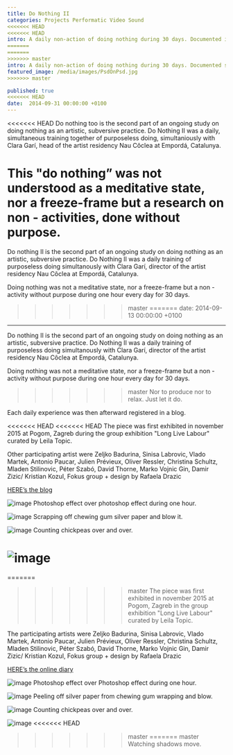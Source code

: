 ```yaml
---
title: Do Nothing II
categories: Projects Performatic Video Sound
<<<<<<< HEAD
<<<<<<< HEAD
intro: A daily non-action of doing nothing during 30 days. Documented in a blogspace simultanously with Clara Garí. days.featured_image: /media/images/PsdOnPsd.jpg
=======
=======
>>>>>>> master
intro: A daily non-action of doing nothing during 30 days. Documented simultanously with Clara Garí in a online diary.
featured_image: /media/images/PsdOnPsd.jpg
>>>>>>> master

published: true
<<<<<<< HEAD
date:  2014-09-31 00:00:00 +0100
---
```


<<<<<<< HEAD
Do nothing too is the second part of an ongoing study on doing nothing as an artistic, subversive practice.
Do Nothing II was a daily, simultaneous training together of purposeless doing, simultaniously with Clara Garí, head of the artist residency Nau Côclea at Empordá, Catalunya.

This "do nothing” was not understood as a meditative state, nor a freeze-frame but a research on non - activities, done without purpose.   
=======
Do nothing II is the second part of an ongoing study on doing nothing as an artistic, subversive practice.
Do Nothing II was a daily training of purposeless doing simultanously with Clara Garí, director of the artist residency Nau Côclea at Empordá, Catalunya. 

Doing nothing was not a meditative state, nor a freeze-frame but a non - activity without purpose during one hour every day for 30 days.   
>>>>>>> master
=======
date:  2014-09-13 00:00:00 +0100
---

Do nothing II is the second part of an ongoing study on doing nothing as an artistic, subversive practice.
Do Nothing II was a daily training of purposeless doing simultanously with Clara Garí, director of the artist residency Nau Côclea at Empordá, Catalunya. 

Doing nothing was not a meditative state, nor a freeze-frame but a non - activity without purpose during one hour every day for 30 days.   
>>>>>>> master
Nor to produce nor to relax. Just let it do.  
 
Each daily experience was then afterward registered in a blog.

<<<<<<< HEAD
<<<<<<< HEAD
The piece was first exhibited in november 2015 at Pogom, Zagreb during the group exhibition "Long Live Labour" curated by Leila Topic. 

Other participating artist were Zeljko Badurina, Sinisa Labrovic, Vlado Martek, Antonio Paucar, Julien Prévieux, Oliver Ressler, Christina Schultz, Mladen Stilinovic, Péter Szabó, David Thorne, Marko Vojnic Gin, Damir Zizic/ Kristian Kozul, Fokus group + design by Rafaela Drazic

[HERE’s the blog](http://donothingtwo.tumblr.com/)

![image](/media/images/dnPSDonPSD.jpg)
Photoshop effect over photoshop effect during one hour.

![image](/media/images/dnII.jpg)
Scrapping off chewing gum silver paper and blow it.

![image](/media/images/dnChickpeas.jpg)
Counting chickpeas over and over.

![image](/media/images/dnShadow.jpg)
=======
=======
>>>>>>> master
The piece was first exhibited in november 2015 at Pogom, Zagreb in the group exhibition "Long Live Labour" curated by Leila Topic.

The participating artists were Zeljko Badurina, Sinisa Labrovic, Vlado Martek, Antonio Paucar, Julien Prévieux, Oliver Ressler, Christina Schultz, Mladen Stilinovic, Péter Szabó, David Thorne, Marko Vojnic Gin, Damir Zizic/ Kristian Kozul, Fokus group + design by Rafaela Drazic

[HERE’s the online diary](http://donothingtwo.tumblr.com/)

![image](/media/images/DNpsdOnpsd.jpg)
Photoshop effect over Photoshop effect during one hour.
  
![image](/media/images/DNchewinggum.jpg)
Peeling off silver paper from chewing gum wrapping and blow.
  
![image](/media/images/DNchickpeas.jpg)
Counting chickpeas over and over.

![image](/media/images/DNshadows.jpg)
<<<<<<< HEAD
>>>>>>> master
=======
>>>>>>> master
Watching shadows move.